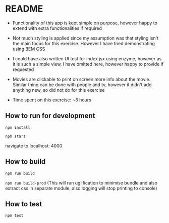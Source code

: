 # README

* Functionality of this app is kept simple on purpose, however happy to extend with extra functionalities if required

* Not much styling is applied since my assumption was that styling isn't the main focus for this exercise. However I have tried demonstrating using BEM CSS

* I could have also written UI test for index.jsx using enzyme, however as it is such a simple view, I have omitted here, however happy to provide if requested

* Movies are clickable to print on screen more info about the movie. Similar thing can be done with people and tv, however it didn't add anything new, so did not do for this exercise

* Time spent on this exercise: ~3 hours

## How to run for development
`npm install`

`npm start`

navigate to localhost: 4000

## How to build
`npm run build`

`npm run build-prod` (This will run uglification to minimise bundle and also extract css in separate module, also logging will stop printing to console)

## How to test
`npm test`
